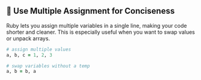 ## 🔄 Use Multiple Assignment for Conciseness

Ruby lets you assign multiple variables in a single line, making your code shorter and cleaner. This is especially useful when you want to swap values or unpack arrays.

```ruby
# assign multiple values
a, b, c = 1, 2, 3

# swap variables without a temp
a, b = b, a
```